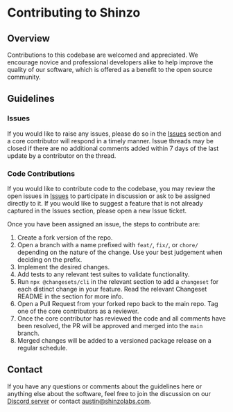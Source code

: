 # Contributing to Shinzo

## Overview

Contributions to this codebase are welcomed and appreciated. We encourage novice and professional developers alike to help improve the quality of our software, which is offered as a benefit to the open source community.

## Guidelines

### Issues

If you would like to raise any issues, please do so in the [Issues](https://github.com/shinzo-labs/shinzo/issues) section and a core contributor will respond in a timely manner. Issue threads may be closed if there are no additional comments added within 7 days of the last update by a contributor on the thread.

### Code Contributions

If you would like to contribute code to the codebase, you may review the open issues in [Issues](https://github.com/shinzo-labs/shinzo/issues) to participate in discussion or ask to be assigned directly to it. If you would like to suggest a feature that is not already captured in the Issues section, please open a new Issue ticket. 

Once you have been assigned an issue, the steps to contribute are:
1. Create a fork version of the repo.
2. Open a branch with a name prefixed with `feat/`, `fix/`, or `chore/` depending on the nature of the change. Use your best judgement when deciding on the prefix.
3. Implement the desired changes.
4. Add tests to any relevant test suites to validate functionality.
5. Run `npx @changesets/cli` in the relevant section to add a `changeset` for each distinct change in your feature. Read the relevant Changeset README in the section for more info.
6. Open a Pull Request from your forked repo back to the main repo. Tag one of the core contributors as a reviewer.
7. Once the core contributor has reviewed the code and all comments have been resolved, the PR will be approved and merged into the `main` branch.
8. Merged changes will be added to a versioned package release on a regular schedule.

## Contact

If you have any questions or comments about the guidelines here or anything else about the software, feel free to join the discussion on our [Discord server](https://discord.gg/qrVWEuRh) or contact austin@shinzolabs.com.
